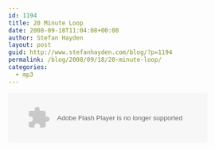 ```yaml
---
id: 1194
title: 20 Minute Loop
date: 2008-09-18T11:04:08+00:00
author: Stefan Hayden
layout: post
guid: http://www.stefanhayden.com/blog/?p=1194
permalink: /blog/2008/09/18/20-minute-loop/
categories:
  - mp3
---
```

<object classid="clsid:D27CDB6E-AE6D-11cf-96B8-444553540000" width="400" height="100" >
    <param name="movie" value="http://bandcamp.mu/EmbeddedPlayer.swf/track=2446959313/vis=plasma/">
<param name="quality" value="high"><param name="bgcolor" value="#FFFFFF"><param name="allowScriptAccess" value="always">
    <embed src="http://bandcamp.mu/EmbeddedPlayer.swf/track=2446959313/vis=plasma/"  width="400" height="100" type="application/x-shockwave-flash" pluginspage="http://www.macromedia.com/go/getflashplayer" quality=high bgcolor=#FFFFFF allowScriptAccess=always >
    </embed><noembed><a href="http://20minuteloop.bandcamp.mu/track/the-bone-is-the-orbital-planet-of-the-nerve">The Bone is the Orbital Planet of the Nerve by 20 Minute Loop</a></noembed>
</object>

